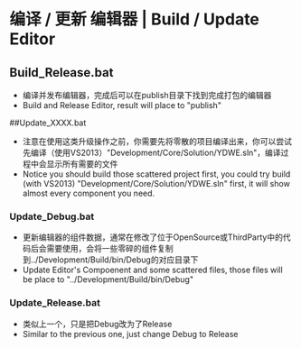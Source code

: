 # 编译 / 更新 编辑器 | Build / Update Editor

## Build_Release.bat

* 编译并发布编辑器，完成后可以在publish目录下找到完成打包的编辑器
* Build and Release Editor, result will place to "publish"

##Update_XXXX.bat

* 注意在使用这类升级操作之前，你需要先将零散的项目编译出来，你可以尝试先编译（使用VS2013）"Development/Core/Solution/YDWE.sln"，编译过程中会显示所有需要的文件
* Notice you should build those scattered project first, you could try build (with VS2013) "Development/Core/Solution/YDWE.sln" first, it will show almost every component you need.

### Update_Debug.bat

* 更新编辑器的组件数据，通常在修改了位于OpenSource或ThirdParty中的代码后会需要使用，会将一些零碎的组件复制到../Development/Build/bin/Debug的对应目录下
* Update Editor's Compoenent and some scattered files, those files will be place to "../Development/Build/bin/Debug"

### Update_Release.bat

* 类似上一个，只是把Debug改为了Release
* Similar to the previous one, just change Debug to Release